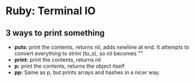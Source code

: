 # Ruby: Terminal IO

## 3 ways to print something
- **puts:** print the contents, returns nil, adds newliine at end. It attempts to convert everything to strint (to_s), so nil becomes ""
- **print:** print the contents, returns nil
- **p:** print the contents, returns the object itself
- **pp:** Same as p, but prints arrays and hashes in a nicer way.
